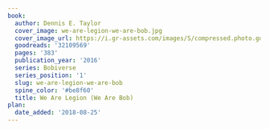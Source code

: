 ```yaml
---
book:
  author: Dennis E. Taylor
  cover_image: we-are-legion-we-are-bob.jpg
  cover_image_url: https://i.gr-assets.com/images/S/compressed.photo.goodreads.com/books/1474344826l/32109569._SY475_.jpg
  goodreads: '32109569'
  pages: '383'
  publication_year: '2016'
  series: Bobiverse
  series_position: '1'
  slug: we-are-legion-we-are-bob
  spine_color: '#be8f60'
  title: We Are Legion (We Are Bob)
plan:
  date_added: '2018-08-25'
---
```


